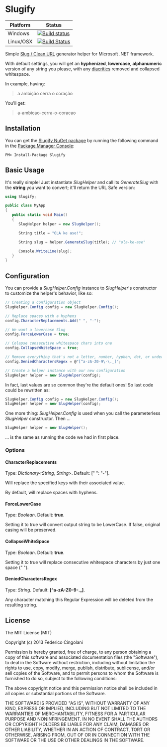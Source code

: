 Slugify
=======

| Platform | Status|
|---------|-------|
|Windows  | [![Build status](https://img.shields.io/appveyor/ci/soda-digital/slugify.svg?maxAge=2000)](https://ci.appveyor.com/project/Soda-Digital/tinypng) |
|Linux/OSX| [![Build Status](https://img.shields.io/travis/ctolkien/TinyPNG.svg?maxAge=2000)](https://travis-ci.org/ctolkien/Slugify) |


Simple [Slug / Clean URL](http://en.wikipedia.org/wiki/Slug_%28web_publishing%29#Slug) generator helper for Microsoft .NET framework.

With default settings, you will get an **hyphenized**, **lowercase**, **alphanumeric** version of any string you please, with any [diacritics](http://en.wikipedia.org/wiki/Diacritic) removed and collapsed whitespace.

In example, having:

> a ambição cerra o coração

You'll get:

> a-ambicao-cerra-o-coracao

Installation
------------

You can get the [Slugify NuGet package](http://www.nuget.org/packages/Slugify/) by running the following command in the [Package Manager Console](http://docs.nuget.org/docs/start-here/using-the-package-manager-console):

```
PM> Install-Package Slugify
```


Basic Usage
-----------

It's really simple! Just instantiate _SlugHelper_ and call its _GenerateSlug_ with the **string** you want to convert; it'll return the URL Safe version:


```csharp
using Slugify;

public class MyApp
{
   public static void Main()
   {
      SlugHelper helper = new SlugHelper();

      String title = "OLA ke ase!";

      String slug = helper.GenerateSlug(title); // "ola-ke-ase"

      Console.WriteLine(slug);
   }
}

```

Configuration
-------------

You can provide a _SlugHelper.Config_ instance to _SlugHelper_'s constructor to customize the helper's behavior, like so:

```csharp
// Creating a configuration object
SlugHelper.Config config = new SlugHelper.Config();

// Replace spaces with a hyphens
config.CharacterReplacements.Add(" ", "-");

// We want a lowercase Slug
config.ForceLowerCase = true;

// Colapse consecutive whitespace chars into one
config.CollapseWhiteSpace = true;

// Remove everything that's not a letter, number, hyphen, dot, or underscore
config.DeniedCharactersRegex = @"[^a-zA-Z0-9\-\._]";

// Create a helper instance with our new configuration
SlugHelper helper = new SlugHelper(config);
```

In fact, last values are so common they're the default ones! So last code could be rewritten as:

```csharp
SlugHelper.Config config = new SlugHelper.Config();
SlugHelper helper = new SlugHelper(config);
```

One more thing: _SlugHelper.Config_ is used when you call the parameterless _SlugHelper_ constructor. Then ...

```csharp
SlugHelper helper = new SlugHelper();
```

... is the same as running the code we had in first place.

### Options

#### CharacterReplacements

Type: _Dictionary&lt;String, String&gt;_. Default: [" ": "-"].

Will replace the specified keys with their associated value.

By default, will replace spaces with hyphens.

#### ForceLowerCase

Type: _Boolean_. Default: **true**.

Setting it to true will convert output string to be LowerCase. If false, original casing will be preserved.

#### CollapseWhiteSpace

Type: _Boolean_. Default: **true**.

Setting it to true will replace consecutive whitespace characters by just one space (" ").

#### DeniedCharactersRegex

Type: _String_. Default: **[^a-zA-Z0-9\-\._]**.

Any character matching this Regular Expression will be deleted from the resulting string.

License
-------

The MIT License (MIT)

Copyright (c) 2013 Federico Cingolani

Permission is hereby granted, free of charge, to any person obtaining a copy
of this software and associated documentation files (the "Software"), to deal
in the Software without restriction, including without limitation the rights
to use, copy, modify, merge, publish, distribute, sublicense, and/or sell
copies of the Software, and to permit persons to whom the Software is
furnished to do so, subject to the following conditions:

The above copyright notice and this permission notice shall be included in
all copies or substantial portions of the Software.

THE SOFTWARE IS PROVIDED "AS IS", WITHOUT WARRANTY OF ANY KIND, EXPRESS OR
IMPLIED, INCLUDING BUT NOT LIMITED TO THE WARRANTIES OF MERCHANTABILITY,
FITNESS FOR A PARTICULAR PURPOSE AND NONINFRINGEMENT. IN NO EVENT SHALL THE
AUTHORS OR COPYRIGHT HOLDERS BE LIABLE FOR ANY CLAIM, DAMAGES OR OTHER
LIABILITY, WHETHER IN AN ACTION OF CONTRACT, TORT OR OTHERWISE, ARISING FROM,
OUT OF OR IN CONNECTION WITH THE SOFTWARE OR THE USE OR OTHER DEALINGS IN
THE SOFTWARE.
